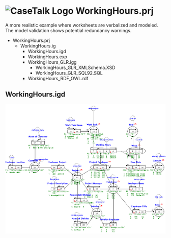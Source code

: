 # ![CaseTalk Logo](https://www.casetalk.com/templates/casetalk/favicon.ico) WorkingHours.prj
A more realistic example where worksheets are verbalized and modeled. The model validation shows potential redundancy warnings.
* WorkingHours.prj
  * WorkingHours.ig
    * WorkingHours.igd
    * WorkingHours.exp
    * WorkingHours_GLR.igg
      * WorkingHours_GLR_XMLSchema.XSD
      * WorkingHours_GLR_SQL92.SQL
    * WorkingHours_RDF_OWL.rdf
## WorkingHours.igd
![Diagram WorkingHours.igd](WorkingHours.png)
